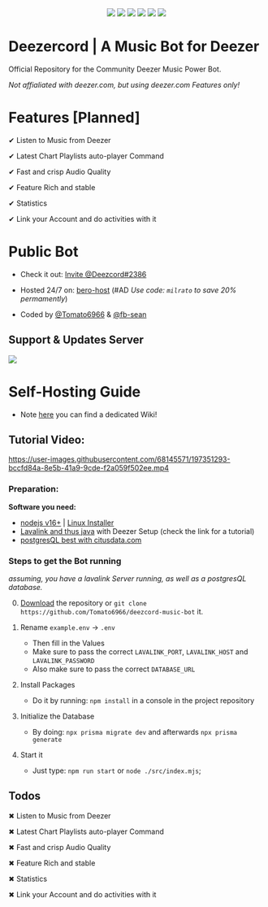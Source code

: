 <div align="center">
 <a href="https://discord.gg/7KJnTDKQ8N" target="_blank"><img src="https://img.shields.io/maintenance/yes/2023?style=for-the-badge" /></a>
 <a href="https://discord.gg/7KJnTDKQ8N" target="_blank"><img src="https://img.shields.io/discord/1034415148263297045?color=blue&label=support&style=for-the-badge&logoColor=white" /></a>
 <a href="https://deezer.com" target="_blank"><img src="https://img.shields.io/badge/Deezer-FEAA2D?style=for-the-badge&logo=deezer&logoColor=white"/></a>
 <a href="https://www.postgresql.org" target="_blank"><img src="https://img.shields.io/badge/postgres-%23316192.svg?style=for-the-badge&logo=postgresql&logoColor=white"/></a>
 <a href="https://www.nodejs.org" target="_blank"><img src="https://img.shields.io/badge/node.js-6DA55F?style=for-the-badge&logo=node.js&logoColor=white"/></a>
 <a href="https://www.fastify.io/" target="_blank"><img src="https://img.shields.io/badge/fastify-%23000000.svg?style=for-the-badge&logo=fastify&logoColor=white" /></a>
 
</div>

# Deezercord | A Music Bot for Deezer

Official Repository for the Community Deezer Music Power Bot. 

*Not affialiated with deezer.com, but using deezer.com Features only!*

# Features [Planned]

✔ Listen to Music from Deezer

✔ Latest Chart Playlists auto-player Command

✔ Fast and crisp Audio Quality

✔ Feature Rich and stable

✔ Statistics

✔ Link your Account and do activities with it


# Public Bot

- Check it out: [Invite @Deezcord#2386](https://discord.com/oauth2/authorize?client_id=1032998523123290182&scope=bot&permissions=279218310144)

- Hosted 24/7 on: [bero-host](https://bero.milrato.dev) (#AD *Use code: `milrato` to save 20% permamently*)

- Coded by [@Tomato6966](https://github.com/Tomato6966) & [@fb-sean](https://github.com/fb-sean)

## Support & Updates Server

<a href="https://discord.gg/7KJnTDKQ8N" target="_blank"><img src="https://discord.com/api/guilds/1034415148263297045/widget.png?style=banner4" /></a>




# Self-Hosting Guide

- Note [here](https://github.com/Tomato6966/deezcord-music-bot/wiki) you can find a dedicated Wiki!

## Tutorial Video:

https://user-images.githubusercontent.com/68145571/197351293-bccfd84a-8e5b-41a9-9cde-f2a059f502ee.mp4

### Preparation:

**Software you need:**

 - [nodejs v16+](https://nodejs.org/en/download/) | [Linux Installer](https://github.com/Tomato6966/Debian-Cheat-Sheet-Setup/wiki/3.1-Install-nodejs-and-npm)
 - [Lavalink and thus java](https://github.com/Tomato6966/deezcord-music-bot/tree/LavalinkServer) with Deezer Setup (check the link for a tutorial)
 - [postgresQL best with citusdata.com](https://docs.citusdata.com/en/v11.1/installation/single_node_debian.html)
 
### Steps to get the Bot running

*assuming, you have a lavalink Server running, as well as a postgresQL database.*

0. [Download](https://github.com/Tomato6966/deezcord-music-bot/archive/refs/heads/main.zip) the repository or `git clone https://github.com/Tomato6966/deezcord-music-bot` it.

1. Rename `example.env` -> `.env`
    - Then fill in the Values
    - Make sure to pass the correct `LAVALINK_PORT`, `LAVALINK_HOST` and `LAVALINK_PASSWORD`
    - Also make sure to pass the correct `DATABASE_URL`

2. Install Packages
    - Do it by running: `npm install` in a console in the project repository
    
3. Initialize the Database
    - By doing: `npx prisma migrate dev` and afterwards `npx prisma generate`

4. Start it
    - Just type: `npm run start` or `node ./src/index.mjs`;


## Todos

✖ Listen to Music from Deezer

✖ Latest Chart Playlists auto-player Command

✖ Fast and crisp Audio Quality

✖ Feature Rich and stable

✖ Statistics

✖ Link your Account and do activities with it




